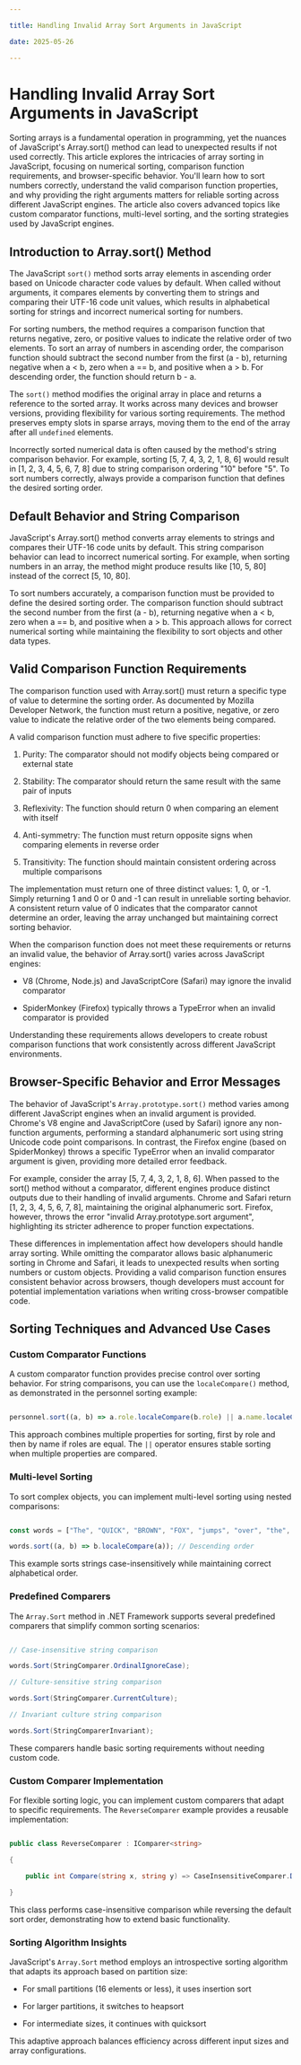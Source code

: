 ```yaml
---

title: Handling Invalid Array Sort Arguments in JavaScript

date: 2025-05-26

---
```



# Handling Invalid Array Sort Arguments in JavaScript

Sorting arrays is a fundamental operation in programming, yet the nuances of JavaScript's Array.sort() method can lead to unexpected results if not used correctly. This article explores the intricacies of array sorting in JavaScript, focusing on numerical sorting, comparison function requirements, and browser-specific behavior. You'll learn how to sort numbers correctly, understand the valid comparison function properties, and why providing the right arguments matters for reliable sorting across different JavaScript engines. The article also covers advanced topics like custom comparator functions, multi-level sorting, and the sorting strategies used by JavaScript engines.


## Introduction to Array.sort() Method

The JavaScript `sort()` method sorts array elements in ascending order based on Unicode character code values by default. When called without arguments, it compares elements by converting them to strings and comparing their UTF-16 code unit values, which results in alphabetical sorting for strings and incorrect numerical sorting for numbers.

For sorting numbers, the method requires a comparison function that returns negative, zero, or positive values to indicate the relative order of two elements. To sort an array of numbers in ascending order, the comparison function should subtract the second number from the first (a - b), returning negative when a < b, zero when a == b, and positive when a > b. For descending order, the function should return b - a.

The `sort()` method modifies the original array in place and returns a reference to the sorted array. It works across many devices and browser versions, providing flexibility for various sorting requirements. The method preserves empty slots in sparse arrays, moving them to the end of the array after all `undefined` elements.

Incorrectly sorted numerical data is often caused by the method's string comparison behavior. For example, sorting [5, 7, 4, 3, 2, 1, 8, 6] would result in [1, 2, 3, 4, 5, 6, 7, 8] due to string comparison ordering "10" before "5". To sort numbers correctly, always provide a comparison function that defines the desired sorting order.


## Default Behavior and String Comparison

JavaScript's Array.sort() method converts array elements to strings and compares their UTF-16 code units by default. This string comparison behavior can lead to incorrect numerical sorting. For example, when sorting numbers in an array, the method might produce results like [10, 5, 80] instead of the correct [5, 10, 80].

To sort numbers accurately, a comparison function must be provided to define the desired sorting order. The comparison function should subtract the second number from the first (a - b), returning negative when a < b, zero when a == b, and positive when a > b. This approach allows for correct numerical sorting while maintaining the flexibility to sort objects and other data types.


## Valid Comparison Function Requirements

The comparison function used with Array.sort() must return a specific type of value to determine the sorting order. As documented by Mozilla Developer Network, the function must return a positive, negative, or zero value to indicate the relative order of the two elements being compared.

A valid comparison function must adhere to five specific properties:

1. Purity: The comparator should not modify objects being compared or external state

2. Stability: The comparator should return the same result with the same pair of inputs

3. Reflexivity: The function should return 0 when comparing an element with itself

4. Anti-symmetry: The function must return opposite signs when comparing elements in reverse order

5. Transitivity: The function should maintain consistent ordering across multiple comparisons

The implementation must return one of three distinct values: 1, 0, or -1. Simply returning 1 and 0 or 0 and -1 can result in unreliable sorting behavior. A consistent return value of 0 indicates that the comparator cannot determine an order, leaving the array unchanged but maintaining correct sorting behavior.

When the comparison function does not meet these requirements or returns an invalid value, the behavior of Array.sort() varies across JavaScript engines:

- V8 (Chrome, Node.js) and JavaScriptCore (Safari) may ignore the invalid comparator

- SpiderMonkey (Firefox) typically throws a TypeError when an invalid comparator is provided

Understanding these requirements allows developers to create robust comparison functions that work consistently across different JavaScript environments.


## Browser-Specific Behavior and Error Messages

The behavior of JavaScript's `Array.prototype.sort()` method varies among different JavaScript engines when an invalid argument is provided. Chrome's V8 engine and JavaScriptCore (used by Safari) ignore any non-function arguments, performing a standard alphanumeric sort using string Unicode code point comparisons. In contrast, the Firefox engine (based on SpiderMonkey) throws a specific TypeError when an invalid comparator argument is given, providing more detailed error feedback.

For example, consider the array [5, 7, 4, 3, 2, 1, 8, 6]. When passed to the sort() method without a comparator, different engines produce distinct outputs due to their handling of invalid arguments. Chrome and Safari return [1, 2, 3, 4, 5, 6, 7, 8], maintaining the original alphanumeric sort. Firefox, however, throws the error "invalid Array.prototype.sort argument", highlighting its stricter adherence to proper function expectations.

These differences in implementation affect how developers should handle array sorting. While omitting the comparator allows basic alphanumeric sorting in Chrome and Safari, it leads to unexpected results when sorting numbers or custom objects. Providing a valid comparison function ensures consistent behavior across browsers, though developers must account for potential implementation variations when writing cross-browser compatible code.


## Sorting Techniques and Advanced Use Cases


### Custom Comparator Functions

A custom comparator function provides precise control over sorting behavior. For string comparisons, you can use the `localeCompare()` method, as demonstrated in the personnel sorting example:

```javascript

personnel.sort((a, b) => a.role.localeCompare(b.role) || a.name.localeCompare(b.name));

```

This approach combines multiple properties for sorting, first by role and then by name if roles are equal. The `||` operator ensures stable sorting when multiple properties are compared.


### Multi-level Sorting

To sort complex objects, you can implement multi-level sorting using nested comparisons:

```javascript

const words = ["The", "QUICK", "BROWN", "FOX", "jumps", "over", "the", "lazy", "dog"];

words.sort((a, b) => b.localeCompare(a)); // Descending order

```

This example sorts strings case-insensitively while maintaining correct alphabetical order.


### Predefined Comparers

The `Array.Sort` method in .NET Framework supports several predefined comparers that simplify common sorting scenarios:

```csharp

// Case-insensitive string comparison

words.Sort(StringComparer.OrdinalIgnoreCase);

// Culture-sensitive string comparison

words.Sort(StringComparer.CurrentCulture);

// Invariant culture string comparison

words.Sort(StringComparerInvariant);

```

These comparers handle basic sorting requirements without needing custom code.


### Custom Comparer Implementation

For flexible sorting logic, you can implement custom comparers that adapt to specific requirements. The `ReverseComparer` example provides a reusable implementation:

```csharp

public class ReverseComparer : IComparer<string>

{

    public int Compare(string x, string y) => CaseInsensitiveComparer.Default.Compare(y, x);

}

```

This class performs case-insensitive comparison while reversing the default sort order, demonstrating how to extend basic functionality.


### Sorting Algorithm Insights

JavaScript's `Array.Sort` method employs an introspective sorting algorithm that adapts its approach based on partition size:

- For small partitions (16 elements or less), it uses insertion sort

- For larger partitions, it switches to heapsort

- For intermediate sizes, it continues with quicksort

This adaptive approach balances efficiency across different input sizes and array configurations.

